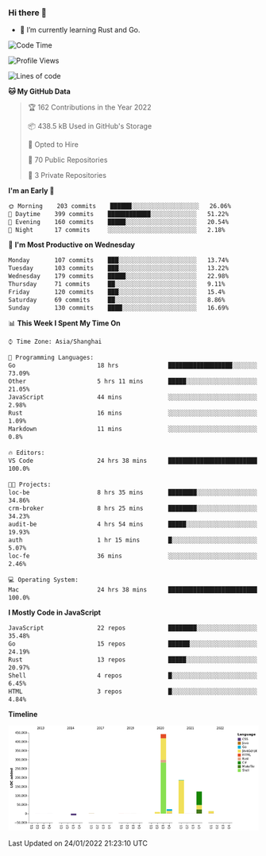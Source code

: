 ### Hi there 👋

- 🌱 I’m currently learning Rust and Go.

<!--START_SECTION:waka-->
![Code Time](http://img.shields.io/badge/Code%20Time-156%20hrs%2048%20mins-blue)

![Profile Views](http://img.shields.io/badge/Profile%20Views-0-blue)

![Lines of code](https://img.shields.io/badge/From%20Hello%20World%20I%27ve%20Written-798%20Thousand%20lines%20of%20code-blue)

**🐱 My GitHub Data** 

> 🏆 162 Contributions in the Year 2022
 > 
> 📦 438.5 kB Used in GitHub's Storage 
 > 
> 💼 Opted to Hire
 > 
> 📜 70 Public Repositories 
 > 
> 🔑 3 Private Repositories  
 > 
**I'm an Early 🐤** 

```text
🌞 Morning    203 commits    ██████░░░░░░░░░░░░░░░░░░░   26.06% 
🌆 Daytime    399 commits    ████████████░░░░░░░░░░░░░   51.22% 
🌃 Evening    160 commits    █████░░░░░░░░░░░░░░░░░░░░   20.54% 
🌙 Night      17 commits     ░░░░░░░░░░░░░░░░░░░░░░░░░   2.18%

```
📅 **I'm Most Productive on Wednesday** 

```text
Monday       107 commits    ███░░░░░░░░░░░░░░░░░░░░░░   13.74% 
Tuesday      103 commits    ███░░░░░░░░░░░░░░░░░░░░░░   13.22% 
Wednesday    179 commits    █████░░░░░░░░░░░░░░░░░░░░   22.98% 
Thursday     71 commits     ██░░░░░░░░░░░░░░░░░░░░░░░   9.11% 
Friday       120 commits    ███░░░░░░░░░░░░░░░░░░░░░░   15.4% 
Saturday     69 commits     ██░░░░░░░░░░░░░░░░░░░░░░░   8.86% 
Sunday       130 commits    ████░░░░░░░░░░░░░░░░░░░░░   16.69%

```


📊 **This Week I Spent My Time On** 

```text
⌚︎ Time Zone: Asia/Shanghai

💬 Programming Languages: 
Go                       18 hrs              ██████████████████░░░░░░░   73.09% 
Other                    5 hrs 11 mins       █████░░░░░░░░░░░░░░░░░░░░   21.05% 
JavaScript               44 mins             ░░░░░░░░░░░░░░░░░░░░░░░░░   2.98% 
Rust                     16 mins             ░░░░░░░░░░░░░░░░░░░░░░░░░   1.09% 
Markdown                 11 mins             ░░░░░░░░░░░░░░░░░░░░░░░░░   0.8%

🔥 Editors: 
VS Code                  24 hrs 38 mins      █████████████████████████   100.0%

🐱‍💻 Projects: 
loc-be                   8 hrs 35 mins       ████████░░░░░░░░░░░░░░░░░   34.86% 
crm-broker               8 hrs 25 mins       ████████░░░░░░░░░░░░░░░░░   34.23% 
audit-be                 4 hrs 54 mins       █████░░░░░░░░░░░░░░░░░░░░   19.93% 
auth                     1 hr 15 mins        █░░░░░░░░░░░░░░░░░░░░░░░░   5.07% 
loc-fe                   36 mins             ░░░░░░░░░░░░░░░░░░░░░░░░░   2.46%

💻 Operating System: 
Mac                      24 hrs 38 mins      █████████████████████████   100.0%

```

**I Mostly Code in JavaScript** 

```text
JavaScript               22 repos            ████████░░░░░░░░░░░░░░░░░   35.48% 
Go                       15 repos            ██████░░░░░░░░░░░░░░░░░░░   24.19% 
Rust                     13 repos            █████░░░░░░░░░░░░░░░░░░░░   20.97% 
Shell                    4 repos             █░░░░░░░░░░░░░░░░░░░░░░░░   6.45% 
HTML                     3 repos             █░░░░░░░░░░░░░░░░░░░░░░░░   4.84%

```


**Timeline**

![Chart not found](https://raw.githubusercontent.com/elton/elton/main/charts/bar_graph.png) 


 Last Updated on 24/01/2022 21:23:10 UTC
<!--END_SECTION:waka-->

<!--
**elton/elton** is a ✨ _special_ ✨ repository because its `README.md` (this file) appears on your GitHub profile.

Here are some ideas to get you started:

- 🔭 I’m currently working on ...
- 🌱 I’m currently learning ...
- 👯 I’m looking to collaborate on ...
- 🤔 I’m looking for help with ...
- 💬 Ask me about ...
- 📫 How to reach me: ...
- 😄 Pronouns: ...
- ⚡ Fun fact: ...
-->
